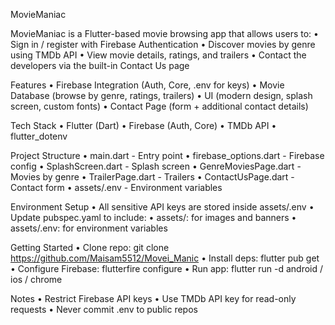  MovieManiac
 
 MovieManiac is a Flutter-based movie browsing app that allows users to:
 • Sign in / register with Firebase Authentication
 • Discover movies by genre using TMDb API
 • View movie details, ratings, and trailers
 • Contact the developers via the built-in Contact Us page

 
 Features
 • Firebase Integration (Auth, Core, .env for keys)
 • Movie Database (browse by genre, ratings, trailers)
 • UI (modern design, splash screen, custom fonts)
 • Contact Page (form + additional contact details)
 
 
 Tech Stack
 • Flutter (Dart)
 • Firebase (Auth, Core)
 • TMDb API
 • flutter_dotenv

 
 Project Structure
 • main.dart - Entry point
 • firebase_options.dart - Firebase config
 • SplashScreen.dart - Splash screen
 • GenreMoviesPage.dart - Movies by genre
 • TrailerPage.dart - Trailers
 • ContactUsPage.dart - Contact form
 • assets/.env - Environment variables

 
 Environment Setup
• All sensitive API keys are stored inside assets/.env
 • Update pubspec.yaml to include:
 • assets/: for images and banners
 • assets/.env: for environment variables

 
 Getting Started
 • Clone repo: git clone https://github.com/Maisam5512/Movei_Manic
 • Install deps: flutter pub get
 • Configure Firebase: flutterfire configure
 • Run app: flutter run -d android / ios / chrome

 
 Notes
 • Restrict Firebase API keys
 • Use TMDb API key for read-only requests
 • Never commit .env to public repos
 
